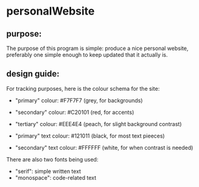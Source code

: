 # personalWebsite

## purpose:

The purpose of this program is simple: produce a nice personal website, preferably one simple enough to keep updated that it actually is.

## design guide:

For tracking purposes, here is the colour schema for the site:

- "primary" colour: #F7F7F7 (grey, for backgrounds)
- "secondary" colour: #C20101 (red, for accents)
- "tertiary" colour: #EEE4E4 (peach, for slight background contrast)

- "primary" text colour: #121011 (black, for most text pieeces)
- "secondary" text colour: #FFFFFF (white, for when contrast is needed)

There are also two fonts being used:

- "serif": simple written text
- "monospace": code-related text